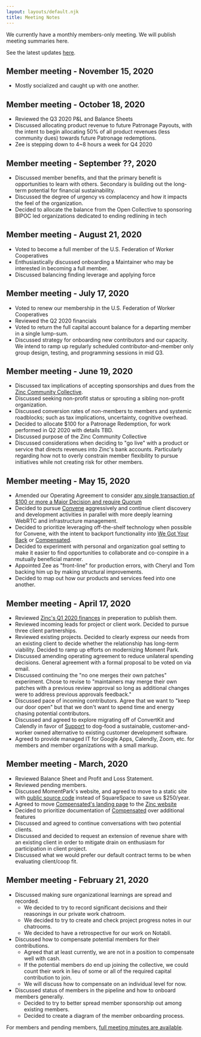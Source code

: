 ```yaml
---
layout: layouts/default.njk
title: Meeting Notes
---
```

We currently have a monthly members-only meeting. We will publish meeting summaries here.

See the latest updates <a href="https://opencollective.com/zinc-community/updates" target="_blank">here</a>.

## Member meeting - November 15, 2020
* Mostly socialized and caught up with one another.


## Member meeting - October 18, 2020

* Reviewed the Q3 2020 P&L and Balance Sheets
* Discussed allocating product revenue to future Patronage Payouts, with the intent to begin allocating 50% of all product revenues (less community dues) towards future Patronage redemptions.
* Zee is stepping down to 4~8 hours a week for Q4 2020

## Member meeting - September ??, 2020

* Discussed member benefits, and that the primary benefit is opportunities to learn with others. Secondary is building out the long-term potential for financial sustainability.
* Discussed the degree of urgency vs complacency and how it impacts the feel of the organization.
* Decided to allocate the balance from the Open Collective to sponsoring BIPOC led organizations  dedicated to ending redlining in tech

## Member meeting - August 21, 2020

* Voted to become a full member of the U.S. Federation of Worker Cooperatives
* Enthusiastically discussed onboarding a Maintainer who may be interested in becoming a full member.
* Discussed balancing finding leverage and applying force

## Member meeting - July 17, 2020

* Voted to renew our membership in the U.S. Federation of Worker Cooperatives
* Reviewed the Q2 2020 financials
* Voted to return the full capital account balance for a departing member in a single lump-sum.
* Discussed strategy for onboarding new contributors and our capacity. We intend to ramp up regularly scheduled contributor-and-member only group design, testing, and programming sessions in mid Q3.


## Member meeting - June 19, 2020

* Discussed tax implications of accepting sponsorships and dues from the [Zinc Community Collective](https://opencollective.com/zinc-community).
* Discussed seeking non-profit status or sprouting a sibling non-profit organization.
* Discussed conversion rates of non-members to members and systemic roadblocks; such as tax implications, uncertainty, cognitive overhead.
* Decided to allocate $100 for a Patronage Redemption, for work performed in Q2 2020 with details TBD.
* Discussed purpose of the Zinc Community Collective
* Discussed considerations when deciding to "go live" with a product or service that directs revenues into Zinc's bank accounts. Particularly regarding how not to overly constrain member flexibility to pursue initiatives while not creating risk for other members.

## Member meeting - May 15, 2020

* Amended our Operating Agreement to consider [any single transaction of $100 or more a Major Decision and require Quorum](/operating-agreement/#d-9-b-major-decisions)
* Decided to pursue [Convene](/convene) aggressively and continue client discovery and development activities in parallel with more deeply learning WebRTC and infrastructure management.
* Decided to prioritize leveraging off-the-shelf technology when possible for Convene, with the intent to backport functionality into [We Got Your Back](https://www.wegotyourback.today/) or [Compensated](/compensated).
* Decided to experiment with personal and organization goal setting to make it easier to find opportunities to collaborate and co-conspire in a mutually beneficial manner.
* Appointed Zee as "front-line" for production errors, with Cheryl and Tom backing him up by making structural improvements.
* Decided to map out how our products and services feed into one another.

## Member meeting - April 17, 2020

*   Reviewed [Zinc's Q1 2020 finances](/financial-overview/#2020-q1) in preperation to publish them.
*   Reviewed incoming leads for project or client work. Decided to pursue three client partnerships.
*   Reviewed existing projects. Decided to clearly express our needs from an existing client to decide whether the relationship has long-term viability. Decided to ramp up efforts on modernizing Moment Park.
*   Discussed amending operating agreement to reduce unilateral spending decisions. General agreement with a formal proposal to be voted on via email.
*   Discussed continuing the "no one merges their own patches" experiment. Chose to revise to "maintainers may merge their own patches with a previous review approval so long as additional changes were to address previous approvals feedback."
*   Discussed pace of incoming contributors. Agree that we want to "keep our door open" but that we don't want to spend time and energy chasing potential contributors.
*   Discussed and agreed to explore migrating off of ConvertKit and Calendly in favor of [Support](https://github.com/zinc-collective/support) to dog-food a sustainable, customer-and-worker owned alternative to existing customer development software.
*   Agreed to provide managed IT for Google Apps, Calendly, Zoom, etc. for members and member organizations with a small markup.

## Member meeting - March, 2020

*   Reviewed Balance Sheet and Profit and Loss Statement.
*   Reviewed pending members.
*   Discussed MomentPark's website, and agreed to move to a static site with [public source code](https://github.com/zinc-collective/www.momentpark.com/) instead of SquareSpace to save us $250/year.
*   Agreed to move [Compensated's landing page](https://www.zinc.coop/compensated/) to the [Zinc website](https://github.com/zinc-collective/www.zinc.coop/)
*   Decided to prioritize documentation of [Compensated](https://github.com/zinc-collective/compensated/) over additional features
*   Discussed and agreed to continue conversations with two potential clients.
*   Discussed and decided to request an extension of revenue share with an existing client in order to mitigate drain on enthusiasm for participation in client project.
*   Discussed what we would prefer our default contract terms to be when evaluating client/coop fit.

## Member meeting - February 21, 2020

*   Discussed making sure organizational learnings are spread and recorded.
    *   We decided to try to record significant decisions and their reasonings in our private work chatroom.
    *   We decided to try to create and check project progress notes in our chatrooms.
    *   We decided to have a retrospective for our work on Notabli.
*   Discussed how to compensate potential members for their contributions.
    *   Agreed that at least currently, we are not in a position to compensate well with cash.
    *   If the potential members do end up joining the collective, we could count their work in lieu of some or all of the required capital contribution to join.
    *   We will discuss how to compensate on an individual level for now.
*   Discussed status of members in the pipeline and how to onboard members generally.
    *   Decided to try to better spread member sponsorship out among existing members.
    *   Decided to create a diagram of the member onboarding process.

For members and pending members, [full meeting minutes are available](https://docs.google.com/document/d/1xEWfbQrJC-1gEQSM4_ATcK2JYn5HgNWPvaW7GArLyrQ/edit?folder=1inkhC_apSgg5Scdp_7i8lgtesFnTQ2ek#bookmark=id.ukxbkn7eu9rt).
